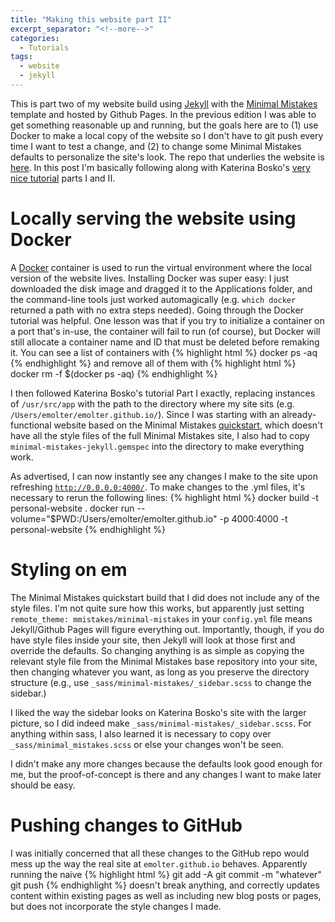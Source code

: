 ```yaml
---
title: "Making this website part II"
excerpt_separator: "<!--more-->"
categories:
  - Tutorials
tags:
  - website
  - jekyll
---
```


This is part two of my website build using [Jekyll](https://jekyllrb.com/) with the [Minimal Mistakes](https://github.com/mmistakes) template and hosted by Github Pages. In the previous edition I was able to get something reasonable up and running, but the goals here are to (1) use Docker to make a local copy of the website so I don't have to git push every time I want to test a change, and (2) to change some Minimal Mistakes defaults to personalize the site's look. The repo that underlies the website is [here](https://github.com/emolter/emolter.github.io). In this post I'm basically following along with Katerina Bosko's [very nice tutorial](https://www.cross-validated.com/Personal-website-with-Minimal-Mistakes-Jekyll-Theme-HOWTO-Part-I/) parts I and II.

# Locally serving the website using Docker

A [Docker](https://www.docker.com/) container is used to run the virtual environment where the local version of the website lives. Installing Docker was super easy: I just downloaded the disk image and dragged it to the Applications folder, and the command-line tools just worked automagically (e.g. <code>which docker</code> returned a path with no extra steps needed).  Going through the Docker tutorial was helpful. One lesson was that if you try to initialize a container on a port that's in-use, the container will fail to run (of course), but Docker will still allocate a container name and ID that must be deleted before remaking it. You can see a list of containers with 
{% highlight html %}
docker ps -aq
{% endhighlight %}
and remove all of them with 
{% highlight html %}
docker rm -f $(docker ps -aq)
{% endhighlight %}

I then followed Katerina Bosko's tutorial Part I exactly, replacing instances of <code>/usr/src/app</code> with the path to the directory where my site sits (e.g. <code>/Users/emolter/emolter.github.io/</code>). Since I was starting with an already-functional website based on the Minimal Mistakes [quickstart](https://github.com/mmistakes/mm-github-pages-starter/generate), which doesn't have all the style files of the full Minimal Mistakes site, I also had to copy <code>minimal-mistakes-jekyll.gemspec</code> into the directory to make everything work.

As advertised, I can now instantly see any changes I make to the site upon refreshing <code>http://0.0.0.0:4000/</code>. To make changes to the .yml files, it's necessary to rerun the following lines:
{% highlight html %}
docker build -t personal-website .
docker run --volume="$PWD:/Users/emolter/emolter.github.io" -p 4000:4000 -t personal-website
{% endhighlight %}


<!--more-->

# Styling on em

The Minimal Mistakes quickstart build that I did does not include any of the style files. I'm not quite sure how this works, but apparently just setting <code>remote_theme: mmistakes/minimal-mistakes</code> in your <code>config.yml</code> file means Jekyll/Github Pages will figure everything out. Importantly, though, if you do have style files inside your site, then Jekyll will look at those first and override the defaults. So changing anything is as simple as copying the relevant style file from the Minimal Mistakes base repository into your site, then changing whatever you want, as long as you preserve the directory structure (e.g., use <code>_sass/minimal-mistakes/_sidebar.scss</code> to change the sidebar.)

I liked the way the sidebar looks on Katerina Bosko's site with the larger picture, so I did indeed make <code>_sass/minimal-mistakes/_sidebar.scss</code>. For anything within sass, I also learned it is necessary to copy over <code>_sass/minimal_mistakes.scss</code> or else your changes won't be seen.

I didn't make any more changes because the defaults look good enough for me, but the proof-of-concept is there and any changes I want to make later should be easy.

# Pushing changes to GitHub

I was initially concerned that all these changes to the GitHub repo would mess up the way the real site at <code>emolter.github.io</code> behaves. Apparently running the naive
{% highlight html %}
git add -A
git commit -m "whatever"
git push
{% endhighlight %}
doesn't break anything, and correctly updates content within existing pages as well as including new blog posts or pages, but does not incorporate the style changes I made.




